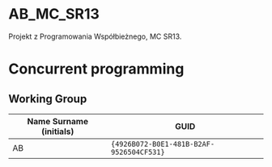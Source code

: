 # AB_MC_SR13
Projekt z Programowania Współbieżnego, MC SR13.

# Concurrent programming

## Working Group

| Name Surname (initials) | GUID                                     |
| ----------------------- | ---------------------------------------- |
| AB                      | `{4926B072-B0E1-481B-B2AF-9526504CF531}` |